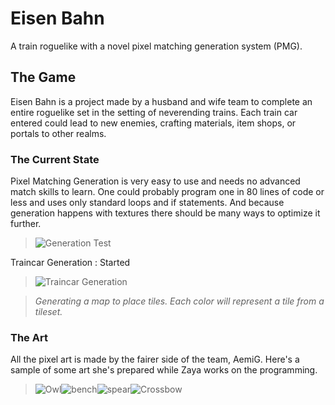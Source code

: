 # Eisen Bahn

A train roguelike with a novel pixel matching generation system (PMG). 

## The Game
Eisen Bahn is a project made by a husband and wife team to complete an entire roguelike set in the setting of neverending trains. Each train car entered could lead to new enemies, crafting materials, item shops, or portals to other realms.

### The Current State
Pixel Matching Generation is very easy to use and needs no advanced match skills to learn. One could probably program one in 80 lines of code or less and uses only standard loops and if statements. And because generation happens with textures there should be many ways to optimize it further.

>![Generation Test](https://media.giphy.com/media/Tia50ot3NZejXavPNP/giphy.gif)


Traincar Generation : Started

>![Traincar Generation](https://media.giphy.com/media/cICpBXJuJ7NMm5hIeh/giphy.gif)

>*Generating a map to place tiles. Each color will represent a tile from a tileset.*

### The Art
All the pixel art is made by the fairer side of the team, AemiG. Here's a sample of some art she's prepared while Zaya works on the programming.

>![Owl](https://i.imgur.com/muA0BBx.png)![bench](https://i.imgur.com/XJwS980.png)![spear](https://i.imgur.com/kJZRMNu.png)![Crossbow](https://i.imgur.com/nVglFto.png)

